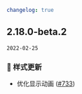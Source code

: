```yaml
changelog: true
```

## 2.18.0-beta.2

`2022-02-25`

### 💅 样式更新

- 优化显示动画 ([#733](https://github.com/mb-design/mb-design-vue/pull/733))

